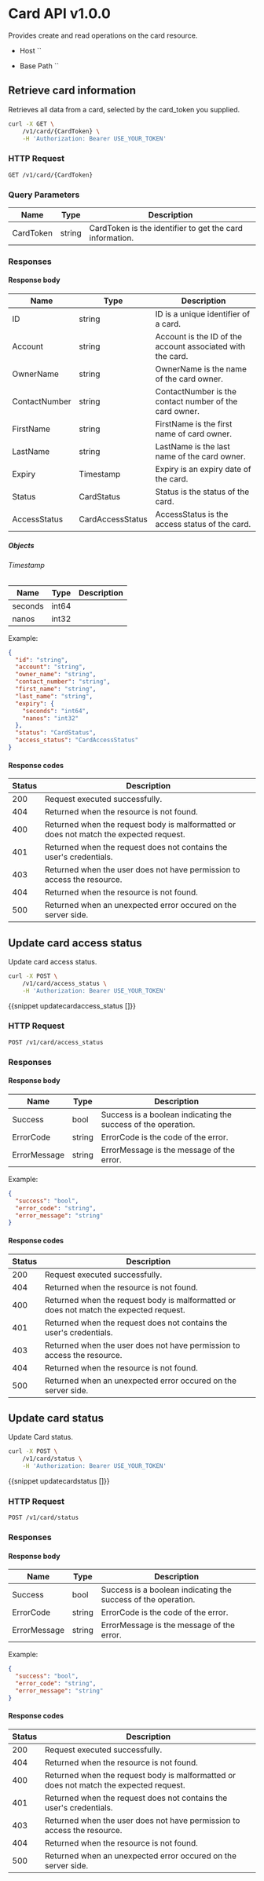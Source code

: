 # Card API v1.0.0

Provides create and read operations on the card resource.

* Host ``

* Base Path ``

## Retrieve card information

Retrieves all data from a card, selected by the card_token you supplied.

```sh
curl -X GET \
	/v1/card/{CardToken} \
	-H 'Authorization: Bearer USE_YOUR_TOKEN'
```
### HTTP Request

`GET /v1/card/{CardToken}`

### Query Parameters

| Name      | Type   | Description                                              |
|-----------|--------|----------------------------------------------------------|
| CardToken | string | CardToken is the identifier to get the card information. |

### Responses

#### Response body

| Name          | Type             | Description                                                |
|---------------|------------------|------------------------------------------------------------|
| ID            | string           | ID is a unique identifier of a card.                       |
| Account       | string           | Account is the ID of the account associated with the card. |
| OwnerName     | string           | OwnerName is the name of the card owner.                   |
| ContactNumber | string           | ContactNumber is the contact number of the card owner.     |
| FirstName     | string           | FirstName is the first name of card owner.                 |
| LastName      | string           | LastName is the last name of the card owner.               |
| Expiry        | Timestamp        | Expiry is an expiry date of the card.                      |
| Status        | CardStatus       | Status is the status of the card.                          |
| AccessStatus  | CardAccessStatus | AccessStatus is the access status of the card.             |

##### Objects

###### Timestamp

| Name    | Type  | Description |
|---------|-------|-------------|
| seconds | int64 |             |
| nanos   | int32 |             |

Example:

```json
{
  "id": "string",
  "account": "string",
  "owner_name": "string",
  "contact_number": "string",
  "first_name": "string",
  "last_name": "string",
  "expiry": {
    "seconds": "int64",
    "nanos": "int32"
  },
  "status": "CardStatus",
  "access_status": "CardAccessStatus"
}
```
#### Response codes

| Status | Description                                                                            |
|--------|----------------------------------------------------------------------------------------|
| 200    | Request executed successfully.                                                         |
| 404    | Returned when the resource is not found.                                               |
| 400    | Returned when the request body is malformatted or does not match the expected request. |
| 401    | Returned when the request does not contains the user's credentials.                    |
| 403    | Returned when the user does not have permission to access the resource.                |
| 404    | Returned when the resource is not found.                                               |
| 500    | Returned when an unexpected error occured on the server side.                          |

## Update card access status

Update card access status.

```sh
curl -X POST \
	/v1/card/access_status \
	-H 'Authorization: Bearer USE_YOUR_TOKEN'
```
{{snippet updatecardaccess_status []}}

### HTTP Request

`POST /v1/card/access_status`

### Responses

#### Response body

| Name         | Type   | Description                                                   |
|--------------|--------|---------------------------------------------------------------|
| Success      | bool   | Success is a boolean indicating the success of the operation. |
| ErrorCode    | string | ErrorCode is the code of the error.                           |
| ErrorMessage | string | ErrorMessage is the message of the error.                     |

Example:

```json
{
  "success": "bool",
  "error_code": "string",
  "error_message": "string"
}
```
#### Response codes

| Status | Description                                                                            |
|--------|----------------------------------------------------------------------------------------|
| 200    | Request executed successfully.                                                         |
| 404    | Returned when the resource is not found.                                               |
| 400    | Returned when the request body is malformatted or does not match the expected request. |
| 401    | Returned when the request does not contains the user's credentials.                    |
| 403    | Returned when the user does not have permission to access the resource.                |
| 404    | Returned when the resource is not found.                                               |
| 500    | Returned when an unexpected error occured on the server side.                          |

## Update card status

Update Card status.

```sh
curl -X POST \
	/v1/card/status \
	-H 'Authorization: Bearer USE_YOUR_TOKEN'
```
{{snippet updatecardstatus []}}

### HTTP Request

`POST /v1/card/status`

### Responses

#### Response body

| Name         | Type   | Description                                                   |
|--------------|--------|---------------------------------------------------------------|
| Success      | bool   | Success is a boolean indicating the success of the operation. |
| ErrorCode    | string | ErrorCode is the code of the error.                           |
| ErrorMessage | string | ErrorMessage is the message of the error.                     |

Example:

```json
{
  "success": "bool",
  "error_code": "string",
  "error_message": "string"
}
```
#### Response codes

| Status | Description                                                                            |
|--------|----------------------------------------------------------------------------------------|
| 200    | Request executed successfully.                                                         |
| 404    | Returned when the resource is not found.                                               |
| 400    | Returned when the request body is malformatted or does not match the expected request. |
| 401    | Returned when the request does not contains the user's credentials.                    |
| 403    | Returned when the user does not have permission to access the resource.                |
| 404    | Returned when the resource is not found.                                               |
| 500    | Returned when an unexpected error occured on the server side.                          |
